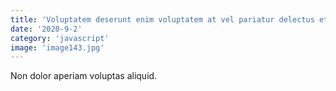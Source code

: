 ```yaml
---
title: 'Voluptatem deserunt enim voluptatem at vel pariatur delectus et.'
date: '2020-9-2'
category: 'javascript'
image: 'image143.jpg'
---
```


Non dolor aperiam voluptas aliquid.

